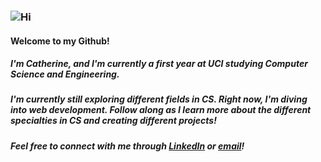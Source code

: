 ### ![Hi](https://c.tenor.com/kvXMS__Bkd8AAAAC/hello-hi.gif)
#### **Welcome to my Github!**

##### I'm Catherine, and I'm currently a first year at UCI studying Computer Science and Engineering.

##### I'm currently still exploring different fields in CS. Right now, I'm diving into web development. Follow along as I learn more about the different specialties in CS and creating different projects! 

##### Feel free to connect with me through [LinkedIn](https://www.linkedin.com/in/zhonghe-catherine-zheng/) or [email](mailto:zhonghezheng246810@gmail.com)! 
<!--
**zhonghezheng/zhonghezheng** is a ✨ _special_ ✨ repository because its `README.md` (this file) appears on your GitHub profile.

Here are some ideas to get you started:

- 🔭 I’m currently working on ...
- 🌱 I’m currently learning ...
- 👯 I’m looking to collaborate on ...
- 🤔 I’m looking for help with ...
- 💬 Ask me about ...
- 📫 How to reach me: ...
- 😄 Pronouns: ...
- ⚡ Fun fact: ...
-->
